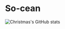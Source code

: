 ﻿# So-cean
![Christmas's GitHub stats](https://github-readme-stats.vercel.app/api?username=So-cean&show_icons=true&theme=tokyonight)
